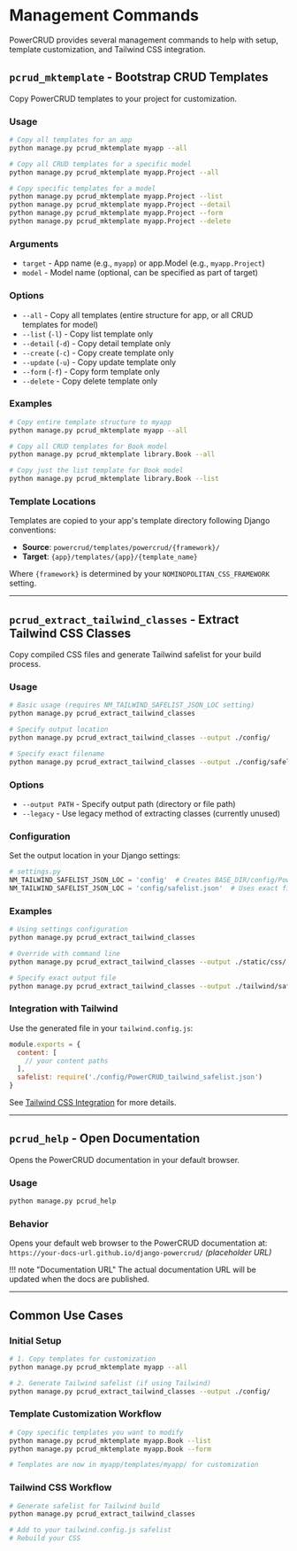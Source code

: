 # Management Commands

PowerCRUD provides several management commands to help with setup, template customization, and Tailwind CSS integration.

## `pcrud_mktemplate` - Bootstrap CRUD Templates

Copy PowerCRUD templates to your project for customization.

### Usage

```bash
# Copy all templates for an app
python manage.py pcrud_mktemplate myapp --all

# Copy all CRUD templates for a specific model
python manage.py pcrud_mktemplate myapp.Project --all

# Copy specific templates for a model
python manage.py pcrud_mktemplate myapp.Project --list
python manage.py pcrud_mktemplate myapp.Project --detail  
python manage.py pcrud_mktemplate myapp.Project --form
python manage.py pcrud_mktemplate myapp.Project --delete
```

### Arguments

- `target` - App name (e.g., `myapp`) or app.Model (e.g., `myapp.Project`)
- `model` - Model name (optional, can be specified as part of target)

### Options

- `--all` - Copy all templates (entire structure for app, or all CRUD templates for model)
- `--list` (`-l`) - Copy list template only
- `--detail` (`-d`) - Copy detail template only  
- `--create` (`-c`) - Copy create template only
- `--update` (`-u`) - Copy update template only
- `--form` (`-f`) - Copy form template only
- `--delete` - Copy delete template only

### Examples

```bash
# Copy entire template structure to myapp
python manage.py pcrud_mktemplate myapp --all

# Copy all CRUD templates for Book model
python manage.py pcrud_mktemplate library.Book --all

# Copy just the list template for Book model
python manage.py pcrud_mktemplate library.Book --list
```

### Template Locations

Templates are copied to your app's template directory following Django conventions:

- **Source**: `powercrud/templates/powercrud/{framework}/`
- **Target**: `{app}/templates/{app}/{template_name}`

Where `{framework}` is determined by your `NOMINOPOLITAN_CSS_FRAMEWORK` setting.

---

## `pcrud_extract_tailwind_classes` - Extract Tailwind CSS Classes

Copy compiled CSS files and generate Tailwind safelist for your build process.

### Usage

```bash
# Basic usage (requires NM_TAILWIND_SAFELIST_JSON_LOC setting)
python manage.py pcrud_extract_tailwind_classes

# Specify output location
python manage.py pcrud_extract_tailwind_classes --output ./config/

# Specify exact filename
python manage.py pcrud_extract_tailwind_classes --output ./config/safelist.json
```

### Options

- `--output PATH` - Specify output path (directory or file path)
- `--legacy` - Use legacy method of extracting classes (currently unused)

### Configuration

Set the output location in your Django settings:

```python
# settings.py
NM_TAILWIND_SAFELIST_JSON_LOC = 'config'  # Creates BASE_DIR/config/PowerCRUD_tailwind_safelist.json
NM_TAILWIND_SAFELIST_JSON_LOC = 'config/safelist.json'  # Uses exact filename
```

### Examples

```bash
# Using settings configuration
python manage.py pcrud_extract_tailwind_classes

# Override with command line
python manage.py pcrud_extract_tailwind_classes --output ./static/css/

# Specify exact output file
python manage.py pcrud_extract_tailwind_classes --output ./tailwind/safelist.json
```

### Integration with Tailwind

Use the generated file in your `tailwind.config.js`:

```javascript
module.exports = {
  content: [
    // your content paths
  ],
  safelist: require('./config/PowerCRUD_tailwind_safelist.json')
}
```

See [Tailwind CSS Integration](../configuration/styling.md#tailwind-css-integration) for more details.

---

## `pcrud_help` - Open Documentation

Opens the PowerCRUD documentation in your default browser.

### Usage

```bash
python manage.py pcrud_help
```

### Behavior

Opens your default web browser to the PowerCRUD documentation at:
`https://your-docs-url.github.io/django-powercrud/` *(placeholder URL)*

!!! note "Documentation URL"
    The actual documentation URL will be updated when the docs are published.

---

## Common Use Cases

### Initial Setup

```bash
# 1. Copy templates for customization
python manage.py pcrud_mktemplate myapp --all

# 2. Generate Tailwind safelist (if using Tailwind)
python manage.py pcrud_extract_tailwind_classes --output ./config/
```

### Template Customization Workflow

```bash
# Copy specific templates you want to modify
python manage.py pcrud_mktemplate myapp.Book --list
python manage.py pcrud_mktemplate myapp.Book --form

# Templates are now in myapp/templates/myapp/ for customization
```

### Tailwind CSS Workflow

```bash
# Generate safelist for Tailwind build
python manage.py pcrud_extract_tailwind_classes

# Add to your tailwind.config.js safelist
# Rebuild your CSS
```
